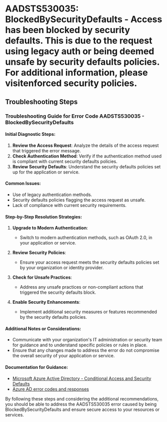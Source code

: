 # AADSTS530035: BlockedBySecurityDefaults - Access has been blocked by security defaults. This is due to the request using legacy auth or being deemed unsafe by security defaults policies. For additional information, please visitenforced security policies.


## Troubleshooting Steps
### Troubleshooting Guide for Error Code AADSTS530035 - BlockedBySecurityDefaults

#### Initial Diagnostic Steps:
1. **Review the Access Request**: Analyze the details of the access request that triggered the error message.
2. **Check Authentication Method**: Verify if the authentication method used is compliant with current security defaults policies.
3. **Review Security Defaults**: Understand the security defaults policies set up for the application or service.

#### Common Issues:
- Use of legacy authentication methods.
- Security defaults policies flagging the access request as unsafe.
- Lack of compliance with current security requirements.

#### Step-by-Step Resolution Strategies:
1. **Upgrade to Modern Authentication**:
   - Switch to modern authentication methods, such as OAuth 2.0, in your application or service.
   
2. **Review Security Policies**:
   - Ensure your access request meets the security defaults policies set by your organization or identity provider.
   
3. **Check for Unsafe Practices**:
   - Address any unsafe practices or non-compliant actions that triggered the security defaults block.
   
4. **Enable Security Enhancements**:
   - Implement additional security measures or features recommended by the security defaults policies.

#### Additional Notes or Considerations:
- Communicate with your organization's IT administration or security team for guidance and to understand specific policies or rules in place.
- Ensure that any changes made to address the error do not compromise the overall security of your application or service.

#### Documentation for Guidance:
- [Microsoft Azure Active Directory - Conditional Access and Security Defaults](https://docs.microsoft.com/en-us/azure/active-directory/fundamentals/concept-fundamentals-security-defaults)
- [Azure AD error codes and responses](https://docs.microsoft.com/en-us/azure/active-directory/develop/reference-aadsts-error-codes)

By following these steps and considering the additional recommendations, you should be able to address the AADSTS530035 error caused by being BlockedBySecurityDefaults and ensure secure access to your resources or services.